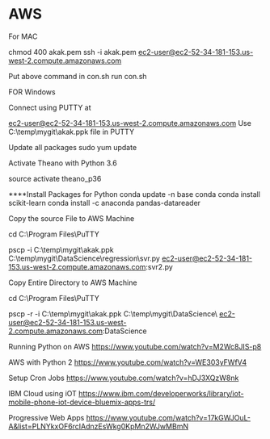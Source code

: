 # AWS
For MAC

chmod 400 akak.pem
ssh -i akak.pem ec2-user@ec2-52-34-181-153.us-west-2.compute.amazonaws.com

Put above command in con.sh
run con.sh




FOR Windows

Connect using PUTTY at 

ec2-user@ec2-52-34-181-153.us-west-2.compute.amazonaws.com
Use C:\temp\mygit\akak.ppk file in PUTTY


Update all packages
sudo yum update 


Activate Theano with Python 3.6

source activate theano_p36


****Install Packages for Python
conda update -n base conda
conda install scikit-learn
conda install -c anaconda pandas-datareader


Copy the source File to AWS Machine

cd C:\Program Files\PuTTY

pscp -i C:\temp\mygit\akak.ppk C:\temp\mygit\DataScience\regression\svr.py   ec2-user@ec2-52-34-181-153.us-west-2.compute.amazonaws.com:svr2.py



Copy Entire Directory to AWS Machine

cd C:\Program Files\PuTTY

pscp -r -i C:\temp\mygit\akak.ppk C:\temp\mygit\DataScience\   ec2-user@ec2-52-34-181-153.us-west-2.compute.amazonaws.com:DataScience




Running Python on AWS
https://www.youtube.com/watch?v=M2Wc8JIS-p8


AWS with Python 2
https://www.youtube.com/watch?v=WE303yFWfV4


Setup Cron Jobs
https://www.youtube.com/watch?v=hDJ3XQzW8nk



IBM Cloud using iOT
https://www.ibm.com/developerworks/library/iot-mobile-phone-iot-device-bluemix-apps-trs/




Progressive Web Apps
https://www.youtube.com/watch?v=17kGWJOuL-A&list=PLNYkxOF6rcIAdnzEsWkg0KpMn2WJwMBmN
